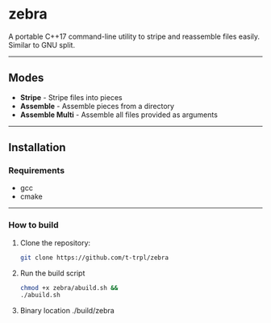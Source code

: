 # zebra

A portable C++17 command-line utility to stripe and reassemble files easily. Similar to GNU split.

---

## Modes

- **Stripe** - Stripe files into pieces
- **Assemble** - Assemble pieces from a directory
- **Assemble Multi** - Assemble all files provided as arguments

---

## Installation

### Requirements
- gcc
- cmake
---
### How to build

1. Clone the repository:
   ```bash
   git clone https://github.com/t-trpl/zebra
   ```
2. Run the build script
   ```bash
   chmod +x zebra/abuild.sh &&
   ./abuild.sh
   ```
3. Binary location ./build/zebra
